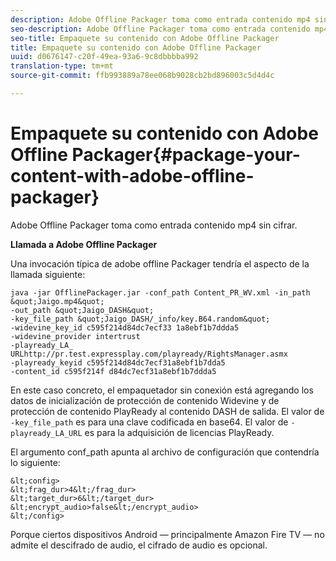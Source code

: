 ```yaml
---
description: Adobe Offline Packager toma como entrada contenido mp4 sin cifrar.
seo-description: Adobe Offline Packager toma como entrada contenido mp4 sin cifrar.
seo-title: Empaquete su contenido con Adobe Offline Packager
title: Empaquete su contenido con Adobe Offline Packager
uuid: d0676147-c20f-49ea-93a6-9c8dbbbba992
translation-type: tm+mt
source-git-commit: ffb993889a78ee068b9028cb2bd896003c5d4d4c

---
```



# Empaquete su contenido con Adobe Offline Packager{#package-your-content-with-adobe-offline-packager}

Adobe Offline Packager toma como entrada contenido mp4 sin cifrar.

**Llamada a Adobe Offline Packager**

Una invocación típica de adobe offline Packager tendría el aspecto de la llamada siguiente:

    java -jar OfflinePackager.jar -conf_path Content_PR_WV.xml -in_path &quot;Jaigo.mp4&quot;
    -out_path &quot;Jaigo_DASH&quot;
    -key_file_path &quot;Jaigo_DASH/_info/key.B64.random&quot;
    -widevine_key_id c595f214d84dc7ecf33 1a8ebf1b7ddda5
    -widevine_provider intertrust
    -playready_LA_
    URLhttp://pr.test.expressplay.com/playready/RightsManager.asmx
    -playready_keyid c595f214d84dc7ecf31a8ebf1b7dda5
    -content_id c595f214f d84dc7ecf31a8ebf1b7ddda5

En este caso concreto, el empaquetador sin conexión está agregando los datos de inicialización de protección de contenido Widevine y de protección de contenido PlayReady al contenido DASH de salida. El valor de `-key_file_path` es para una clave codificada en base64. El valor de `-playready_LA_URL` es para la adquisición de licencias PlayReady.

El argumento conf_path apunta al archivo de configuración que contendría lo siguiente:

    &lt;config>
    &lt;frag_dur>4&lt;/frag_dur>
    &lt;target_dur>6&lt;/target_dur>
    &lt;encrypt_audio>false&lt;/encrypt_audio>
    &lt;/config>

Porque ciertos dispositivos Android — principalmente Amazon Fire TV — no admite el descifrado de audio, el cifrado de audio es opcional.

